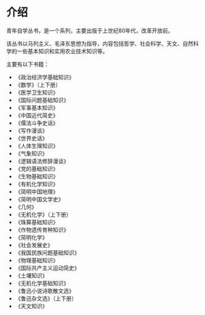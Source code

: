 # 介绍

青年自学丛书，是一个系列，主要出版于上世纪80年代，改革开放前。

该丛书以马列主义、毛泽东思想为指导，内容包括哲学、社会科学、天文、自然科学的一些基本知识和实用农业技术知识等。

主要有以下书籍：

- 《政治经济学基础知识》
- 《数学》（上下册）
- 《医学卫生知识》
- 《国际问题基础知识》
- 《军事基本知识》
- 《中国近代简史》
- 《儒法斗争史话》
- 《写作漫谈》
- 《世界史话》
- 《人体生理知识》
- 《气象知识》
- 《逻辑语法修辞漫谈》
- 《党的基础知识》
- 《生物基础知识》
- 《有机化学知识》
- 《简明中国地理》
- 《简明中国文学史》
- 《几何》
- 《无机化学》（上下册）
- 《珠算基础知识》
- 《作物遗传育种知识》
- 《简明化学》
- 《社会发展史》
- 《我国民族问题基础知识》
- 《物理基础知识》
- 《国际共产主义运动简史》
- 《土壤知识》
- 《无机化学基础知识》
- 《鲁迅小说诗歌散文选》
- 《鲁迅杂文选》（上下册）
- 《天文知识》


